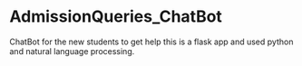 # AdmissionQueries_ChatBot
ChatBot for the new students to get help this is a flask app and used python and natural language processing.
